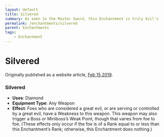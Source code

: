 ```yaml
---
layout: default
title: Silvered
summary: As seen in the Master Sword, this Enchantment is truly Evil's Bane. 
permalink: /enchantments/silvered
parent: Enchantments
tags:
    - Enchantment
---
```


# Silvered

Originally published as a website article, [Feb 15 2019](https://reclaimthewild.net/index.php/2019/02/15/post-idea-master-sword/).

### **Silvered**
- **Uses**: Diamond
- **Equipment Type**: Any Weapon
- **Effect**: Foes who are considered a great evil, or are serving or controlled by a great evil, have a Weakness to this weapon. This weapon may also trigger a Boss or Miniboss’s Weak Point, though that varies from foe to foe. (These effects only occur if the foe is of a Rank equal to or less than this Enchantment’s Rank; otherwise, this Enchantment does nothing.) 